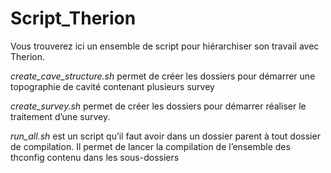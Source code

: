 # Script_Therion

Vous trouverez ici un ensemble de script pour hiérarchiser son travail avec Therion.

*create_cave_structure.sh* permet de créer les dossiers pour démarrer une topographie de cavité contenant plusieurs survey

 

*create_survey.sh* permet de créer les dossiers pour démarrer réaliser le traitement d’une survey.



*run_all.sh* est un script qu’il faut avoir dans un dossier parent à tout dossier de compilation. Il permet de lancer la compilation de l’ensemble des thconfig contenu dans les sous-dossiers